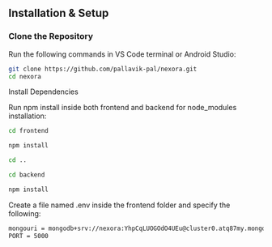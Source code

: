 
## Installation & Setup

### Clone the Repository

Run the following commands in VS Code terminal or Android Studio:

```bash
git clone https://github.com/pallavik-pal/nexora.git
cd nexora
```
Install Dependencies

Run npm install inside both frontend and backend for node_modules installation:
```bash
cd frontend  

npm install  

cd ..  

cd backend  

npm install  
```
Create a file named .env inside the frontend folder and specify the following:  

```bash
mongouri = mongodb+srv://nexora:YhpCqLUOGOdO4UEu@cluster0.atq87my.mongodb.net/?appName=Cluster0
PORT = 5000

```

